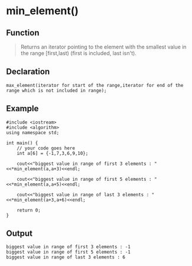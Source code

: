 # **min_element()**

## Function

>Returns an iterator pointing to the element with the smallest value in the range [first,last) (first is included, last isn't).

## Declaration

```
max_element(iterator for start of the range,iterator for end of the range which is not included in range);
```

## Example

```
#include <iostream>
#include <algorithm>
using namespace std;

int main() {
	// your code goes here
	int a[6] = {-1,7,3,6,9,10};
	
	cout<<"biggest value in range of first 3 elements : "<<*min_element(a,a+3)<<endl;
	
	cout<<"biggest value in range of first 5 elements : "<<*min_element(a,a+5)<<endl;
    
	cout<<"biggest value in range of last 3 elements : "<<*min_element(a+3,a+6)<<endl;  
	
    return 0;
}
```

## Output

```
biggest value in range of first 3 elements : -1
biggest value in range of first 5 elements : -1
biggest value in range of last 3 elements : 6
```
